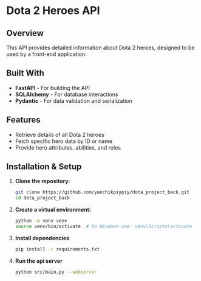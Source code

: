 # Dota 2 Heroes API

## Overview
This API provides detailed information about Dota 2 heroes, designed to be used by a front-end application.

## Built With
- **FastAPI** - For building the API
- **SQLAlchemy** - For database interactions
- **Pydantic** - For data validation and serialization

## Features
- Retrieve details of all Dota 2 heroes
- Fetch specific hero data by ID or name
- Provide hero attributes, abilities, and roles

## Installation & Setup
1. **Clone the repository:**
   ```sh
   git clone https://github.com/yanchikpiypiy/dota_project_back.git
   cd dota_project_back
2. **Create a virtual environment:**
   ```sh
   python -m venv venv
   source venv/bin/activate  # On Windows use: venv\Scripts\activate
4. **Install dependencies**
   ```sh
   pip install -r requirements.txt
6. **Run the api server**
   ```sh
   python src/main.py --webserver
